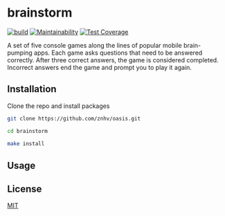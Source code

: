 # brainstorm

[![build](https://github.com/znhv/oasis/actions/workflows/build.yml/badge.svg)](https://github.com/znhv/oasis/actions/workflows/build.yml) [![Maintainability](https://api.codeclimate.com/v1/badges/2bb66c194e439ea25c08/maintainability)](https://codeclimate.com/github/notabu/python-project-lvl1/maintainability) [![Test Coverage](https://api.codeclimate.com/v1/badges/2bb66c194e439ea25c08/test_coverage)](https://codeclimate.com/github/notabu/python-project-lvl1/test_coverage) 


A set of five console games along the lines of popular mobile brain-pumping apps. Each game asks questions that need to be answered correctly. After three correct answers, the game is considered completed. Incorrect answers end the game and prompt you to play it again.


## Installation

Clone the repo and install packages
```sh
git clone https://github.com/znhv/oasis.git

cd brainstorm
   
make install
```
   
## Usage



## License
[MIT](https://github.com/znhv/brain-games/blob/main/LICENSE)